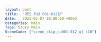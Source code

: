 ```yaml
---
layout: post
title:  "메인_회상_001~012장"
date:   2021-05-07 10:00:00 +0000
categories: Main
Tags: Story Main
SceneCode: ["scene_skip_cp001-012_q1_s10"]
---
```

